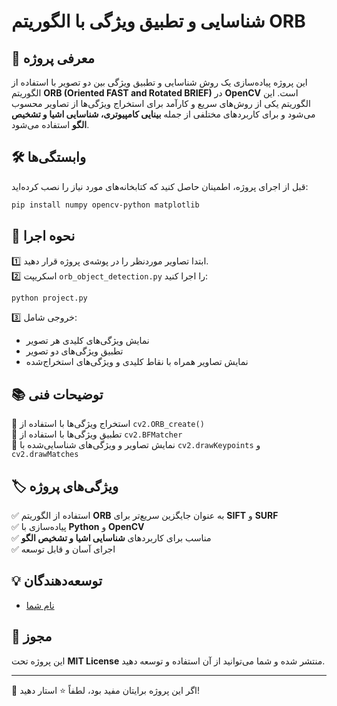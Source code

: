 # شناسایی و تطبیق ویژگی با الگوریتم ORB  

## 📌 معرفی پروژه  
این پروژه پیاده‌سازی یک روش شناسایی و تطبیق ویژگی بین دو تصویر با استفاده از الگوریتم **ORB (Oriented FAST and Rotated BRIEF)** در **OpenCV** است. این الگوریتم یکی از روش‌های سریع و کارآمد برای استخراج ویژگی‌ها از تصاویر محسوب می‌شود و برای کاربردهای مختلفی از جمله **بینایی کامپیوتری، شناسایی اشیا و تشخیص الگو** استفاده می‌شود.  

## 🛠️ وابستگی‌ها  
قبل از اجرای پروژه، اطمینان حاصل کنید که کتابخانه‌های مورد نیاز را نصب کرده‌اید:

```bash
pip install numpy opencv-python matplotlib
```

## 🚀 نحوه اجرا  
1️⃣ ابتدا تصاویر موردنظر را در پوشه‌ی پروژه قرار دهید.  
2️⃣ اسکریپت `orb_object_detection.py` را اجرا کنید:

```bash
python project.py
```

3️⃣ خروجی شامل:
   - نمایش ویژگی‌های کلیدی هر تصویر  
   - تطبیق ویژگی‌های دو تصویر  
   - نمایش تصاویر همراه با نقاط کلیدی و ویژگی‌های استخراج‌شده  
 

## 📚 توضیحات فنی  
🔹 استخراج ویژگی‌ها با استفاده از `cv2.ORB_create()`  
🔹 تطبیق ویژگی‌ها با استفاده از `cv2.BFMatcher`  
🔹 نمایش تصاویر و ویژگی‌های شناسایی‌شده با `cv2.drawKeypoints` و `cv2.drawMatches`  

## 🏷️ ویژگی‌های پروژه  
✅ استفاده از الگوریتم **ORB** به عنوان جایگزین سریع‌تر برای **SIFT** و **SURF**  
✅ پیاده‌سازی با **Python** و **OpenCV**  
✅ مناسب برای کاربردهای **شناسایی اشیا و تشخیص الگو**  
✅ اجرای آسان و قابل توسعه  

## 💡 توسعه‌دهندگان  
- [نام شما](https://github.com/pooyaHajiSadeghi)  

## 📜 مجوز  
این پروژه تحت **MIT License** منتشر شده و شما می‌توانید از آن استفاده و توسعه دهید.  

---  
🌟 اگر این پروژه برایتان مفید بود، لطفاً ⭐ استار دهید!  

